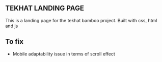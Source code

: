 ## TEKHAT LANDING PAGE

This is a landing page for the tekhat bamboo project.
Built with css, html and js

## To fix
* Mobile adaptability issue in terms of scroll effect